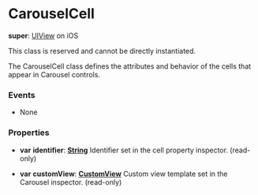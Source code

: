# CarouselCell

**super**: [UIView](UIView.md) on iOS

This class is reserved and cannot be directly instantiated.

The CarouselCell class defines the attributes and behavior of the cells that appear in Carousel controls.

### Events

* None</ul>

### Properties

* **var** **identifier**: **[String](../gravity/types.md)**
Identifier set in the cell property inspector. \(read-only\)

* **var** **customView**: **[CustomView](CustomView.md)**
Custom view template set in the Carousel inspector. \(read-only\)

</ul>

</ul>

